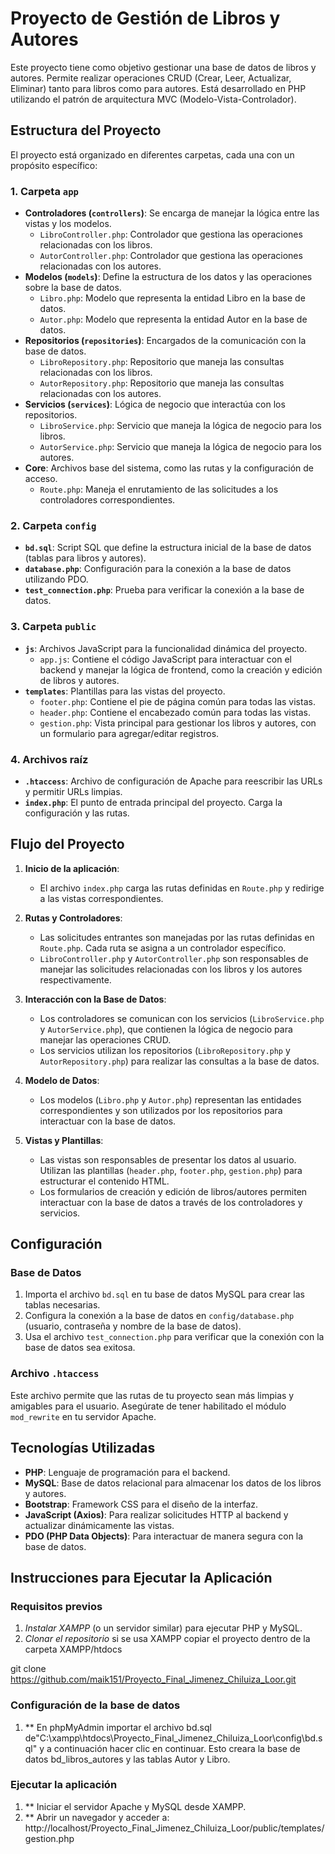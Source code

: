 # Proyecto de Gestión de Libros y Autores

Este proyecto tiene como objetivo gestionar una base de datos de libros y autores. Permite realizar operaciones CRUD (Crear, Leer, Actualizar, Eliminar) tanto para libros como para autores. Está desarrollado en PHP utilizando el patrón de arquitectura MVC (Modelo-Vista-Controlador).

## Estructura del Proyecto

El proyecto está organizado en diferentes carpetas, cada una con un propósito específico:

### 1. **Carpeta `app`**
   - **Controladores (`controllers`)**: Se encarga de manejar la lógica entre las vistas y los modelos.
     - `LibroController.php`: Controlador que gestiona las operaciones relacionadas con los libros.
     - `AutorController.php`: Controlador que gestiona las operaciones relacionadas con los autores.
   - **Modelos (`models`)**: Define la estructura de los datos y las operaciones sobre la base de datos.
     - `Libro.php`: Modelo que representa la entidad Libro en la base de datos.
     - `Autor.php`: Modelo que representa la entidad Autor en la base de datos.
   - **Repositorios (`repositories`)**: Encargados de la comunicación con la base de datos.
     - `LibroRepository.php`: Repositorio que maneja las consultas relacionadas con los libros.
     - `AutorRepository.php`: Repositorio que maneja las consultas relacionadas con los autores.
   - **Servicios (`services`)**: Lógica de negocio que interactúa con los repositorios.
     - `LibroService.php`: Servicio que maneja la lógica de negocio para los libros.
     - `AutorService.php`: Servicio que maneja la lógica de negocio para los autores.
   - **Core**: Archivos base del sistema, como las rutas y la configuración de acceso.
     - `Route.php`: Maneja el enrutamiento de las solicitudes a los controladores correspondientes.

### 2. **Carpeta `config`**
   - **`bd.sql`**: Script SQL que define la estructura inicial de la base de datos (tablas para libros y autores).
   - **`database.php`**: Configuración para la conexión a la base de datos utilizando PDO.
   - **`test_connection.php`**: Prueba para verificar la conexión a la base de datos.

### 3. **Carpeta `public`**
   - **`js`**: Archivos JavaScript para la funcionalidad dinámica del proyecto.
     - `app.js`: Contiene el código JavaScript para interactuar con el backend y manejar la lógica de frontend, como la creación y edición de libros y autores.
   - **`templates`**: Plantillas para las vistas del proyecto.
     - `footer.php`: Contiene el pie de página común para todas las vistas.
     - `header.php`: Contiene el encabezado común para todas las vistas.
     - `gestion.php`: Vista principal para gestionar los libros y autores, con un formulario para agregar/editar registros.

### 4. **Archivos raíz**
   - **`.htaccess`**: Archivo de configuración de Apache para reescribir las URLs y permitir URLs limpias.
   - **`index.php`**: El punto de entrada principal del proyecto. Carga la configuración y las rutas.

## Flujo del Proyecto

1. **Inicio de la aplicación**:
   - El archivo `index.php` carga las rutas definidas en `Route.php` y redirige a las vistas correspondientes.
   
2. **Rutas y Controladores**:
   - Las solicitudes entrantes son manejadas por las rutas definidas en `Route.php`. Cada ruta se asigna a un controlador específico.
   - `LibroController.php` y `AutorController.php` son responsables de manejar las solicitudes relacionadas con los libros y los autores respectivamente.
   
3. **Interacción con la Base de Datos**:
   - Los controladores se comunican con los servicios (`LibroService.php` y `AutorService.php`), que contienen la lógica de negocio para manejar las operaciones CRUD.
   - Los servicios utilizan los repositorios (`LibroRepository.php` y `AutorRepository.php`) para realizar las consultas a la base de datos.
   
4. **Modelo de Datos**:
   - Los modelos (`Libro.php` y `Autor.php`) representan las entidades correspondientes y son utilizados por los repositorios para interactuar con la base de datos.

5. **Vistas y Plantillas**:
   - Las vistas son responsables de presentar los datos al usuario. Utilizan las plantillas (`header.php`, `footer.php`, `gestion.php`) para estructurar el contenido HTML.
   - Los formularios de creación y edición de libros/autores permiten interactuar con la base de datos a través de los controladores y servicios.
   
## Configuración

### Base de Datos
1. Importa el archivo `bd.sql` en tu base de datos MySQL para crear las tablas necesarias.
2. Configura la conexión a la base de datos en `config/database.php` (usuario, contraseña y nombre de la base de datos).
3. Usa el archivo `test_connection.php` para verificar que la conexión con la base de datos sea exitosa.

### Archivo `.htaccess`
Este archivo permite que las rutas de tu proyecto sean más limpias y amigables para el usuario. Asegúrate de tener habilitado el módulo `mod_rewrite` en tu servidor Apache.

## Tecnologías Utilizadas

- **PHP**: Lenguaje de programación para el backend.
- **MySQL**: Base de datos relacional para almacenar los datos de los libros y autores.
- **Bootstrap**: Framework CSS para el diseño de la interfaz.
- **JavaScript (Axios)**: Para realizar solicitudes HTTP al backend y actualizar dinámicamente las vistas.
- **PDO (PHP Data Objects)**: Para interactuar de manera segura con la base de datos.

## Instrucciones para Ejecutar la Aplicación

### Requisitos previos

1. *Instalar XAMPP* (o un servidor similar) para ejecutar PHP y MySQL.
2. *Clonar el repositorio* si se usa XAMPP copiar el proyecto dentro de la carpeta XAMPP/htdocs

git clone https://github.com/maik151/Proyecto_Final_Jimenez_Chiluiza_Loor.git


### Configuración de la base de datos
1. ** En phpMyAdmin importar el archivo bd.sql de"C:\xampp\htdocs\Proyecto_Final_Jimenez_Chiluiza_Loor\config\bd.sql"  y a continuación hacer clic en continuar. Esto creara la base de datos bd_libros_autores y las tablas Autor y Libro.

### Ejecutar la aplicación
1. ** Iniciar el servidor Apache y MySQL desde XAMPP.
2. ** Abrir un navegador y acceder a: http://localhost/Proyecto_Final_Jimenez_Chiluiza_Loor/public/templates/gestion.php

